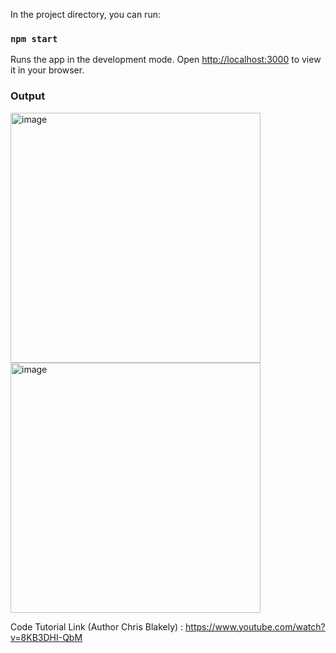 In the project directory, you can run:

### `npm start`

Runs the app in the development mode.
Open [http://localhost:3000](http://localhost:3000) to view it in your browser.

### Output

<img width="400" alt="image" src="https://user-images.githubusercontent.com/37996679/221480490-f797c851-b122-424c-98ec-166300e855ca.png">
<img width="400" alt="image" src="https://user-images.githubusercontent.com/37996679/221481350-7512a9ea-d020-4a08-9166-e5ee18d27625.png">


Code Tutorial Link (Author Chris Blakely) : https://www.youtube.com/watch?v=8KB3DHI-QbM
